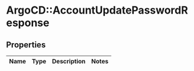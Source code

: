 # ArgoCD::AccountUpdatePasswordResponse

## Properties
Name | Type | Description | Notes
------------ | ------------- | ------------- | -------------


